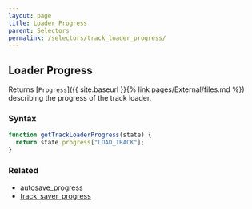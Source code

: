 ```yaml
---
layout: page
title: Loader Progress
parent: Selectors
permalink: /selectors/track_loader_progress/
---
```


## Loader Progress

Returns [`Progress`]({{ site.baseurl }}{% link pages/External/files.md %}) describing the progress of the track loader.

### Syntax

```js
function getTrackLoaderProgress(state) {
  return state.progress["LOAD_TRACK"];
}
```

### Related

- [autosave_progress](./autosave_progress.md)
- [track_saver_progress](./track_saver_progress.md)
